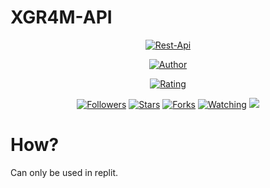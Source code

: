 # XGR4M-API

<p align="center">
<a href="#"><img title="Rest-Api" src="https://img.shields.io/badge/Rest Api Free-green?colorA=%23ff0000&colorB=%23017e40&style=for-the-badge"></a>
</p>
<p align="center">
<a href="https://github.com/inirey"><img title="Author" src="https://img.shields.io/badge/AUTHOR-SEKHA-orange.svg?style=for-the-badge&logo=github"></a>
</p>
<p align="center">
<a href="https://www.codefactor.io/repository/github/nvhitori/XGR4M-API/overview/master"><img title="Rating" src="https://www.codefactor.io/repository/github/nvhitori/XGR4M-API/badge/master"></a>
</p>
<p align="center">
<a href="https://github.com/inirey/followers"><img title="Followers" src="https://img.shields.io/github/followers/inirey?color=blue&style=flat-square"></a>
<a href="https://github.com/nvhitori/XGR4M-API/stargazers/"><img title="Stars" src="https://img.shields.io/github/stars/nvhitori/XGR4M-API?color=red&style=flat-square"></a>
<a href="https://github.com/nvhitori/XGR4M-API/network/members"><img title="Forks" src="https://img.shields.io/github/forks/nvhitori/XGR4M-API?color=red&style=flat-square"></a>
<a href="https://github.com/nvhitori/XGR4M-API/watchers"><img title="Watching" src="https://img.shields.io/github/watchers/nvhitori/XGR4M-API?label=Watchers&color=blue&style=flat-square"></a>
<a href="https://hits.seeyoufarm.com"><img src="https://hits.seeyoufarm.com/api/count/incr/badge.svg?url=https%3A%2F%2Fgithub.com%2Finirey%2FRESTAPI&count_bg=%2379C83D&title_bg=%23555555&icon=probot.svg&icon_color=%2300FF6D&title=hits&edge_flat=false"/></a>
</p>

# How?
 
 Can only be used in replit.
